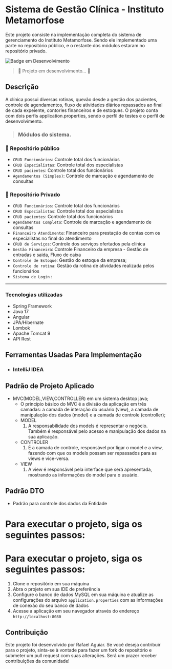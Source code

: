 
# Sistema de Gestão Clínica - Instituto Metamorfose
Este projeto consiste na implementação completa do sistema de gerenciamento do Instituto Metamorfose. Sendo ele implementado uma parte no repositório público, e o restante dos módulos estaram no repositório privado.


![Badge em Desenvolvimento](http://img.shields.io/static/v1?label=STATUS&message=EM%20DESENVOLVIMENTO&color=GREEN&style=for-the-badge)
> 🚧  Projeto em desenvolvimento...  🚧

## Descrição

A clínica possui diversas rotinas, quevão desde a gestão dos pacientes, controle de agendamentos, fluxo de atividades diários repassados ao final de cada expeiente, contorles financeiros e de estoques.
O projeto conta com dois perfis application.properties, sendo o perfil de testes e o perfil de desenvolvimento.

>### Módulos do sistema.

### :hammer: Repositório público

- `CRUD Funcionários`: Controle total dos funcionários
- `CRUD Especialistas`: Controle total dos especialistas
- `CRUD pacientes`: Controle total dos funcionários
- `Agendamentos (Simples)`: Controle de marcação e agendamento de consultas
### :hammer: Repositório Privado

- `CRUD Funcionários`: Controle total dos funcionários
- `CRUD Especialistas`: Controle total dos especialistas
- `CRUD pacientes`: Controle total dos funcionários
- `Agendamentos Completo`: Controle de marcação e agendamento de consultas
- `Financeiro Atendimento`: Financeiro para prestação de contas com os especialistas no final do atendimento
- `CRUD de Serviços`: Controle dos serviços ofertados pela clínica
- `Gestão Financeira`: Controle Financeiro da empresa - Gestão de entradas e saida, Fluxo de caixa
- `Controle de Estoque`: Gestão do estoque da empresa;
- `Controle de rotina`: Gestão da rotina de atividades realizada pelos funcionários
- `Sistema de Login` : 

<hr>


### Tecnologias utilizadas

- Spring Framework
- Java 17
- Angular
- JPA/Hibernate
- Lombok
- Apache Tomcat 9
- API Rest

## Ferramentas Usadas Para Implementação
* ### IntelliJ IDEA

## Padrão de Projeto Aplicado
* MVC(MODEL,VIEW,CONTROLLER) em um sistema desktop java;
    * O princípio básico do MVC é a divisão da aplicação em três camadas: a camada de interação do usuário (view), a camada de manipulação dos dados (model) e a camada de            controle (controller);
    * MODEL
        1. A responsabilidade dos models é representar o negócio. Também é responsável pelo acesso e manipulação dos dados na sua aplicação.
    * CONTROLER
        1. É a camada de controle, responsável por ligar o model e a view, fazendo com que os models possam ser repassados para as views e vice-versa.
    * VIEW
        1. A view é responsável pela interface que será apresentada, mostrando as informações do model para o usuário.

## Padrão DTO
* Padrão para controle dos dados da Entidade

# Para executar o projeto, siga os seguintes passos:

# Para executar o projeto, siga os seguintes passos:

1. Clone o repositório em sua máquina
2. Abra o projeto em sua IDE de preferência
3. Configure o banco de dados MySQL em sua máquina e atualize as configurações do arquivo `application.properties` com as informações de conexão do seu banco de dados
4. Acesse a aplicação em seu navegador através do endereço `http://localhost:8080`

## Contribuição
Este projeto foi desenvolvido por Rafael Aguiar. Se você deseja contribuir para o projeto, sinta-se à vontade para fazer um fork do repositório e submeter um pull request com suas alterações. Será um prazer receber contribuições da comunidade!
